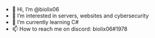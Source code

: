 - 👋 Hi, I’m @biolix06
- 👀 I’m interested in servers, websites and cybersecurity
- 🌱 I’m currently learning C#
- 📫 How to reach me on discord: biolix06#1978

<!---
biolix06/biolix06 is a ✨ special ✨ repository because its `README.md` (this file) appears on your GitHub profile.
You can click the Preview link to take a look at your changes.
--->
